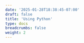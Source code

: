 ```yaml
---
date: '2025-01-28T18:38:45-07:00'
draft: false
title: 'Using Python'
type: docs
breadcrumbs: false
weight: 2
---
```


